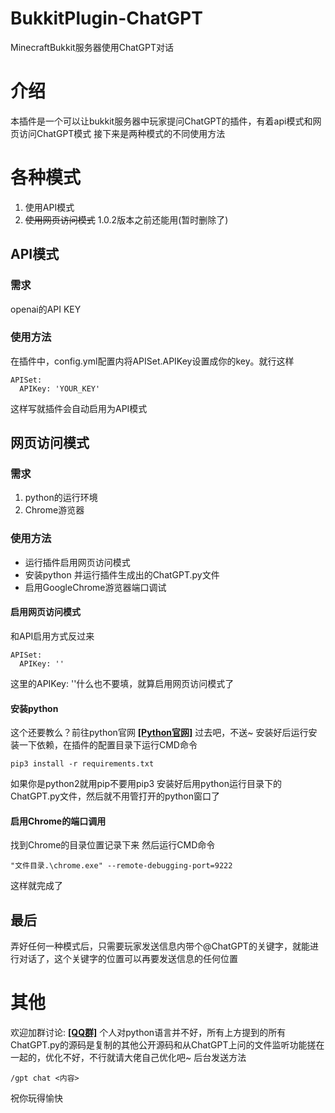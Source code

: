 # BukkitPlugin-ChatGPT
MinecraftBukkit服务器使用ChatGPT对话
# 介绍
本插件是一个可以让bukkit服务器中玩家提问ChatGPT的插件，有着api模式和网页访问ChatGPT模式
接下来是两种模式的不同使用方法
# 各种模式
1. 使用API模式
2. ~~使用网页访问模式~~ 1.0.2版本之前还能用(暂时删除了)
## API模式
### 需求
openai的API KEY
### 使用方法
在插件中，config.yml配置内将APISet.APIKey设置成你的key。就行这样
```
APISet:  
  APIKey: 'YOUR_KEY'  
```
这样写就插件会自动启用为API模式
## 网页访问模式
### 需求
1. python的运行环境
2. Chrome游览器
### 使用方法
+ 运行插件启用网页访问模式
+ 安装python 并运行插件生成出的ChatGPT.py文件
+ 启用GoogleChrome游览器端口调试
#### 启用网页访问模式
和API启用方式反过来
```
APISet:  
  APIKey: ''  
```
这里的APIKey: ''什么也不要填，就算启用网页访问模式了
#### 安装python
这个还要教么？前往python官网
[**[Python官网]**](https://www.python.org/downloads/)
过去吧，不送~
安装好后运行安装一下依赖，在插件的配置目录下运行CMD命令
~~~ 
pip3 install -r requirements.txt
~~~
如果你是python2就用pip不要用pip3
安装好后用python运行目录下的ChatGPT.py文件，然后就不用管打开的python窗口了
#### 启用Chrome的端口调用
找到Chrome的目录位置记录下来
然后运行CMD命令
~~~
"文件目录.\chrome.exe" --remote-debugging-port=9222
~~~
这样就完成了
## 最后
弄好任何一种模式后，只需要玩家发送信息内带个@ChatGPT的关键字，就能进行对话了，这个关键字的位置可以再要发送信息的任何位置

# 其他
欢迎加群讨论: [**[QQ群]**](https://jq.qq.com/?_wv=1027&k=bT2Elg8l)
个人对python语言并不好，所有上方提到的所有ChatGPT.py的源码是复制的其他公开源码和从ChatGPT上问的文件监听功能搓在一起的，优化不好，不行就请大佬自己优化吧~
后台发送方法
~~~
/gpt chat <内容>
~~~
祝你玩得愉快
